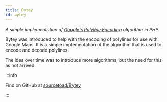 ```yaml
---
title: Bytey
id: bytey
---
```


_A simple implementation of [Google's Polyline Encoding](https://developers.google.com/maps/documentation/utilities/polylinealgorithm) algorithm in PHP._

Bytey was introduced to help with the encoding of polylines for use with Google Maps. It is a simple implementation of the algorithm that is used to encode and decode polylines.

The idea over time was to introduce more algorithms, but the need for this as not arrived.

:::info

Find on GitHub at [sourcetoad/Bytey](https://github.com/sourcetoad/Bytey)

:::